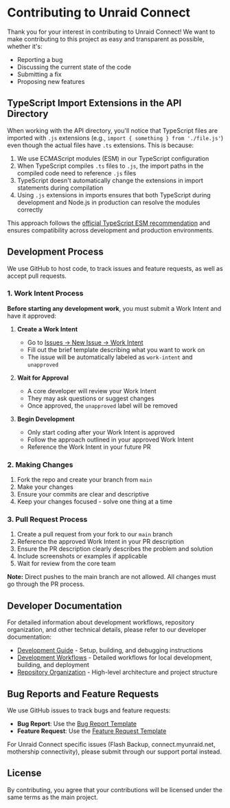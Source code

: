 # Contributing to Unraid Connect

Thank you for your interest in contributing to Unraid Connect! We want to make contributing to this project as easy and transparent as possible, whether it's:

- Reporting a bug
- Discussing the current state of the code
- Submitting a fix
- Proposing new features

## TypeScript Import Extensions in the API Directory

When working with the API directory, you'll notice that TypeScript files are imported with `.js` extensions (e.g., `import { something } from './file.js'`) even though the actual files have `.ts` extensions. This is because:

1. We use ECMAScript modules (ESM) in our TypeScript configuration
2. When TypeScript compiles `.ts` files to `.js`, the import paths in the compiled code need to reference `.js` files
3. TypeScript doesn't automatically change the extensions in import statements during compilation
4. Using `.js` extensions in imports ensures that both TypeScript during development and Node.js in production can resolve the modules correctly

This approach follows the [official TypeScript ESM recommendation](https://www.typescriptlang.org/docs/handbook/esm-node.html) and ensures compatibility across development and production environments.

## Development Process

We use GitHub to host code, to track issues and feature requests, as well as accept pull requests.

### 1. Work Intent Process

**Before starting any development work**, you must submit a Work Intent and have it approved:

1. **Create a Work Intent**
   - Go to [Issues → New Issue → Work Intent](https://github.com/unraid/api/issues/new?template=work_intent.md)
   - Fill out the brief template describing what you want to work on
   - The issue will be automatically labeled as `work-intent` and `unapproved`

2. **Wait for Approval**
   - A core developer will review your Work Intent
   - They may ask questions or suggest changes
   - Once approved, the `unapproved` label will be removed

3. **Begin Development**
   - Only start coding after your Work Intent is approved
   - Follow the approach outlined in your approved Work Intent
   - Reference the Work Intent in your future PR

### 2. Making Changes

1. Fork the repo and create your branch from `main`
2. Make your changes
3. Ensure your commits are clear and descriptive
4. Keep your changes focused - solve one thing at a time

### 3. Pull Request Process

1. Create a pull request from your fork to our `main` branch
2. Reference the approved Work Intent in your PR description
3. Ensure the PR description clearly describes the problem and solution
4. Include screenshots or examples if applicable
5. Wait for review from the core team

**Note:** Direct pushes to the main branch are not allowed. All changes must go through the PR process.

## Developer Documentation

For detailed information about development workflows, repository organization, and other technical details, please refer to our developer documentation:

- [Development Guide](api/docs/developer/development.md) - Setup, building, and debugging instructions
- [Development Workflows](api/docs/developer/workflows.md) - Detailed workflows for local development, building, and deployment
- [Repository Organization](api/docs/developer/repo-organization.md) - High-level architecture and project structure

## Bug Reports and Feature Requests

We use GitHub issues to track bugs and feature requests:

- **Bug Report**: Use the [Bug Report Template](https://github.com/unraid/api/issues/new?template=bug_report.md)
- **Feature Request**: Use the [Feature Request Template](https://github.com/unraid/api/issues/new?template=feature_request.md)

For Unraid Connect specific issues (Flash Backup, connect.myunraid.net, mothership connectivity), please submit through our support portal instead.

## License

By contributing, you agree that your contributions will be licensed under the same terms as the main project.
